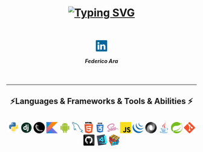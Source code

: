 <h1 align="center">
  <a href="https://git.io/typing-svg"><img src="https://readme-typing-svg.herokuapp.com?font=Fira+Code&weight=500&size=25&pause=1000&center=true&vCenter=true&width=600&lines=Hello%2C+There!%F0%9F%91%8B;I'm+Federico+and+i'm+Python+developer;Nice+to+meet+you!" alt="Typing SVG" /></a>
</h1>

<br>

<h5 align="center">
  <code><a href="https://linkedin.com/in/federico-daniel-ara" title="LinkedIn Profile"><img width="30" src="images/linkedin.svg"></a></code>
    <p>Federico Ara</p>
</h5>

<br>
<hr>

<h2 align="center">⚡Languages & Frameworks & Tools & Abilities ⚡</h2>

<br>

<div align="center">  
  <code><img title="Python" height="30" src="images/python-original.svg"></code>
  <code><img title="Django" height="30" src="images/django.png"></code>
  <code><img title="Flask" height="30" src="images/flask.png"></code>
  <code><img title="Kotlin" height="30" src="images/Kotlin_Icon.png"></code>
  <code><img title="Android" height="30" src="images/android.svg"></code>
  <code><img title="MySQL" height="30" src="images/mysql.svg"></code>
  <code><img title="HTML5" height="30" src="images/html5.svg"></code>
  <code><img title="CSS" height="30" src="images/css.svg"></code>
  <code><img title="SASS" height="30" src="images/sass.svg"></code>
  <code><img title="Javascript" height="30" src="images/javascript.svg"></code>
  <code><img title="JQuery" height="30" src="images/jquery-original.svg"></code>
  <code><img title="JSON" height="30" src="images/json.svg"></code>
  <code><img title="Java" height="30" src="images/java-original.svg"></code>
  <code><img title="Springboot" height="30" src="images/spring.svg"></code>
  <code><img title="Git" height="30" src="images/git-original.svg"></code>
  <code><img title="GitHub" height="30" src="images/github.svg"></code>
  <code><img title="Visual Studio Code" height="30" src="images/vscode.png"></code>
  <code><img title="Problem solving" height="30" src="images/problemSolving.png"></code>
</div>

